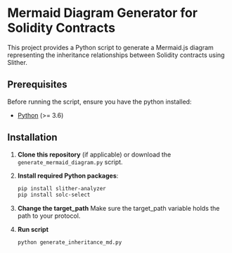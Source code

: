 # Mermaid Diagram Generator for Solidity Contracts

This project provides a Python script to generate a Mermaid.js diagram representing the inheritance relationships between Solidity contracts using Slither.

## Prerequisites

Before running the script, ensure you have the python installed:

- [Python](https://www.python.org/downloads/) (>= 3.6)

## Installation

1. **Clone this repository** (if applicable) or download the `generate_mermaid_diagram.py` script.

2. **Install required Python packages**:

   ```bash
   pip install slither-analyzer
   pip install solc-select
   ```

3. **Change the target_path** Make sure the target_path variable holds the path to your protocol.
   
4. **Run script**
   
   ```bash
   python generate_inheritance_md.py
   ```
   